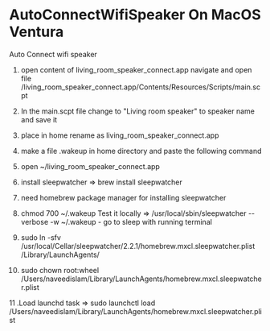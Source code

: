 # AutoConnectWifiSpeaker On MacOS Ventura
Auto Connect wifi speaker 
 
1. open content of living_room_speaker_connect.app navigate  and open file /living_room_speaker_connect.app/Contents/Resources/Scripts/main.scpt
 
2. In the main.scpt file change to "Living room speaker" to speaker name and save it
3. place in home rename as living_room_speaker_connect.app
4. make a file .wakeup in home directory and paste the following command
5. open ~/living_room_speaker_connect.app 
6. install sleepwatcher => brew install sleepwatcher
7. need homebrew package manager for installing sleepwatcher

8. chmod 700 ~/.wakeup
Test it locally => /usr/local/sbin/sleepwatcher --verbose -w ~/.wakeup - go to sleep with running terminal

9. sudo ln -sfv /usr/local/Cellar/sleepwatcher/2.2.1/homebrew.mxcl.sleepwatcher.plist /Library/LaunchAgents/

10. sudo chown root:wheel /Users/naveedislam/Library/LaunchAgents/homebrew.mxcl.sleepwatcher.plist

11 .Load launchd task => sudo launchctl load /Users/naveedislam/Library/LaunchAgents/homebrew.mxcl.sleepwatcher.plist

